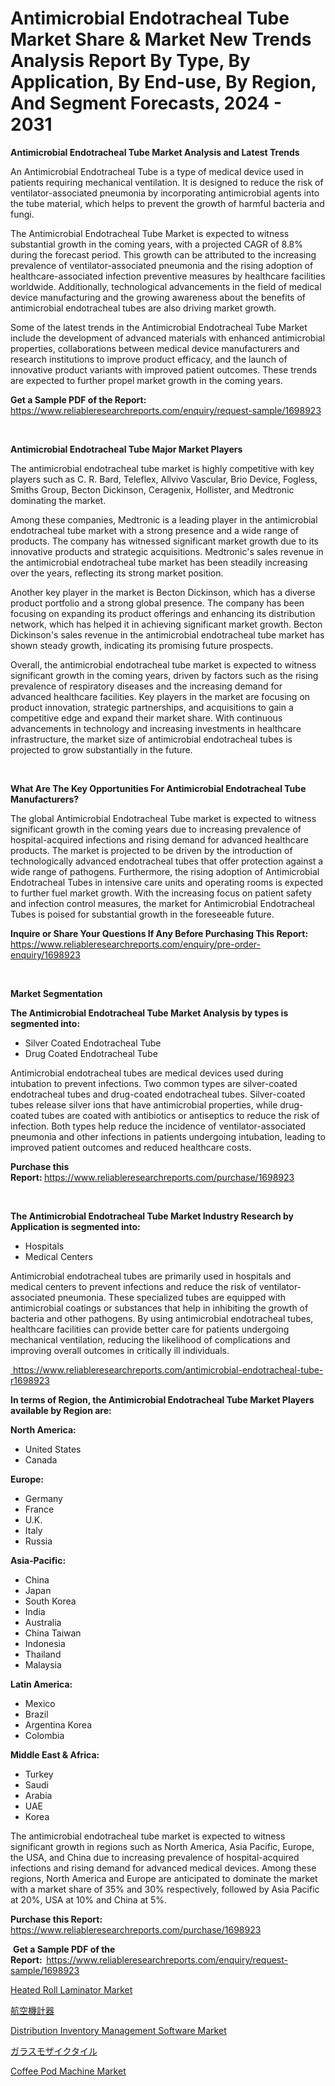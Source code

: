 <p><h1>Antimicrobial Endotracheal Tube Market Share & Market New Trends Analysis Report By Type, By Application, By End-use, By Region, And Segment Forecasts, 2024 - 2031</h1></p><p><strong>Antimicrobial Endotracheal Tube Market Analysis and Latest Trends</strong></p>
<p><p>An Antimicrobial Endotracheal Tube is a type of medical device used in patients requiring mechanical ventilation. It is designed to reduce the risk of ventilator-associated pneumonia by incorporating antimicrobial agents into the tube material, which helps to prevent the growth of harmful bacteria and fungi.</p><p>The Antimicrobial Endotracheal Tube Market is expected to witness substantial growth in the coming years, with a projected CAGR of 8.8% during the forecast period. This growth can be attributed to the increasing prevalence of ventilator-associated pneumonia and the rising adoption of healthcare-associated infection preventive measures by healthcare facilities worldwide. Additionally, technological advancements in the field of medical device manufacturing and the growing awareness about the benefits of antimicrobial endotracheal tubes are also driving market growth.</p><p>Some of the latest trends in the Antimicrobial Endotracheal Tube Market include the development of advanced materials with enhanced antimicrobial properties, collaborations between medical device manufacturers and research institutions to improve product efficacy, and the launch of innovative product variants with improved patient outcomes. These trends are expected to further propel market growth in the coming years.</p></p>
<p><strong>Get a Sample PDF of the Report:&nbsp;</strong> <a href="https://www.reliableresearchreports.com/enquiry/request-sample/1698923">https://www.reliableresearchreports.com/enquiry/request-sample/1698923</a></p>
<p>&nbsp;</p>
<p><strong>Antimicrobial Endotracheal Tube Major Market Players</strong></p>
<p><p>The antimicrobial endotracheal tube market is highly competitive with key players such as C. R. Bard, Teleflex, Allvivo Vascular, Brio Device, Fogless, Smiths Group, Becton Dickinson, Ceragenix, Hollister, and Medtronic dominating the market. </p><p>Among these companies, Medtronic is a leading player in the antimicrobial endotracheal tube market with a strong presence and a wide range of products. The company has witnessed significant market growth due to its innovative products and strategic acquisitions. Medtronic's sales revenue in the antimicrobial endotracheal tube market has been steadily increasing over the years, reflecting its strong market position.</p><p>Another key player in the market is Becton Dickinson, which has a diverse product portfolio and a strong global presence. The company has been focusing on expanding its product offerings and enhancing its distribution network, which has helped it in achieving significant market growth. Becton Dickinson's sales revenue in the antimicrobial endotracheal tube market has shown steady growth, indicating its promising future prospects.</p><p>Overall, the antimicrobial endotracheal tube market is expected to witness significant growth in the coming years, driven by factors such as the rising prevalence of respiratory diseases and the increasing demand for advanced healthcare facilities. Key players in the market are focusing on product innovation, strategic partnerships, and acquisitions to gain a competitive edge and expand their market share. With continuous advancements in technology and increasing investments in healthcare infrastructure, the market size of antimicrobial endotracheal tubes is projected to grow substantially in the future.</p></p>
<p>&nbsp;</p>
<p><strong>What Are The Key Opportunities For Antimicrobial Endotracheal Tube Manufacturers?</strong></p>
<p><p>The global Antimicrobial Endotracheal Tube market is expected to witness significant growth in the coming years due to increasing prevalence of hospital-acquired infections and rising demand for advanced healthcare products. The market is projected to be driven by the introduction of technologically advanced endotracheal tubes that offer protection against a wide range of pathogens. Furthermore, the rising adoption of Antimicrobial Endotracheal Tubes in intensive care units and operating rooms is expected to further fuel market growth. With the increasing focus on patient safety and infection control measures, the market for Antimicrobial Endotracheal Tubes is poised for substantial growth in the foreseeable future.</p></p>
<p><strong>Inquire or Share Your Questions If Any Before Purchasing This Report:</strong> <a href="https://www.reliableresearchreports.com/enquiry/pre-order-enquiry/1698923">https://www.reliableresearchreports.com/enquiry/pre-order-enquiry/1698923</a></p>
<p>&nbsp;</p>
<p><strong>Market Segmentation</strong></p>
<p><strong>The Antimicrobial Endotracheal Tube Market Analysis by types is segmented into:</strong></p>
<p><ul><li>Silver Coated Endotracheal Tube</li><li>Drug Coated Endotracheal Tube</li></ul></p>
<p><p>Antimicrobial endotracheal tubes are medical devices used during intubation to prevent infections. Two common types are silver-coated endotracheal tubes and drug-coated endotracheal tubes. Silver-coated tubes release silver ions that have antimicrobial properties, while drug-coated tubes are coated with antibiotics or antiseptics to reduce the risk of infection. Both types help reduce the incidence of ventilator-associated pneumonia and other infections in patients undergoing intubation, leading to improved patient outcomes and reduced healthcare costs.</p></p>
<p><strong>Purchase this Report:&nbsp;</strong><a href="https://www.reliableresearchreports.com/purchase/1698923">https://www.reliableresearchreports.com/purchase/1698923</a></p>
<p>&nbsp;</p>
<p><strong>The Antimicrobial Endotracheal Tube Market Industry Research by Application is segmented into:</strong></p>
<p><ul><li>Hospitals</li><li>Medical Centers</li></ul></p>
<p><p>Antimicrobial endotracheal tubes are primarily used in hospitals and medical centers to prevent infections and reduce the risk of ventilator-associated pneumonia. These specialized tubes are equipped with antimicrobial coatings or substances that help in inhibiting the growth of bacteria and other pathogens. By using antimicrobial endotracheal tubes, healthcare facilities can provide better care for patients undergoing mechanical ventilation, reducing the likelihood of complications and improving overall outcomes in critically ill individuals.</p></p>
<p><a href="https://www.reliableresearchreports.com/antimicrobial-endotracheal-tube-r1698923">&nbsp;https://www.reliableresearchreports.com/antimicrobial-endotracheal-tube-r1698923</a></p>
<p><strong>In terms of Region, the Antimicrobial Endotracheal Tube Market Players available by Region are:</strong></p>
<p>
    <p> <strong> North America: </strong>
        <ul>
            <li>United States</li>
            <li>Canada</li>
        </ul>
        </p> 
    <p> <strong> Europe: </strong>
        <ul>
            <li>Germany</li>
            <li>France</li>
            <li>U.K.</li>
            <li>Italy</li>
            <li>Russia</li>
        </ul>
        </p> 
    <p> <strong> Asia-Pacific: </strong>
        <ul>
            <li>China</li>
            <li>Japan</li>
            <li>South Korea</li>
            <li>India</li>
            <li>Australia</li>
            <li>China Taiwan</li>
            <li>Indonesia</li>
            <li>Thailand</li>
            <li>Malaysia</li>
        </ul>
        </p> 
    <p> <strong> Latin America: </strong>
        <ul>
            <li>Mexico</li>
            <li>Brazil</li>
            <li>Argentina Korea</li>
            <li>Colombia</li>
        </ul>
        </p> 
    <p> <strong> Middle East & Africa: </strong>
        <ul>
            <li>Turkey</li>
            <li>Saudi</li>
            <li>Arabia</li>
            <li>UAE</li>
            <li>Korea</li>
        </ul>
    </p>
    </p>
<p><p>The antimicrobial endotracheal tube market is expected to witness significant growth in regions such as North America, Asia Pacific, Europe, the USA, and China due to increasing prevalence of hospital-acquired infections and rising demand for advanced medical devices. Among these regions, North America and Europe are anticipated to dominate the market with a market share of 35% and 30% respectively, followed by Asia Pacific at 20%, USA at 10% and China at 5%.</p></p>
<p><strong>Purchase this Report: </strong><a href="https://www.reliableresearchreports.com/purchase/1698923">https://www.reliableresearchreports.com/purchase/1698923</a></p>
<p>&nbsp;<strong>Get a Sample PDF of the Report:&nbsp;&nbsp;</strong><a href="https://www.reliableresearchreports.com/enquiry/request-sample/1698923">https://www.reliableresearchreports.com/enquiry/request-sample/1698923</a></p>
<p><strong></strong></p>
<p><p><a href="https://www.linkedin.com/pulse/heated-roll-laminator-market-insight-trends-growth-forecasted-2mlue">Heated Roll Laminator Market</a></p><p><a href="https://github.com/JerelSchulit20231/Market-Research-Report-List-1/blob/main/470496765764.md">航空機計器</a></p><p><a href="https://www.linkedin.com/pulse/distribution-inventory-management-software-market-trends-ohole">Distribution Inventory Management Software Market</a></p><p><a href="https://github.com/NovaStamm2023/Market-Research-Report-List-1/blob/main/196678365763.md">ガラスモザイクタイル</a></p><p><a href="https://github.com/nancykennedykellievqfqt2/Market-Research-Report-List-2/blob/main/coffee-pod-machine-market.md">Coffee Pod Machine Market</a></p></p>